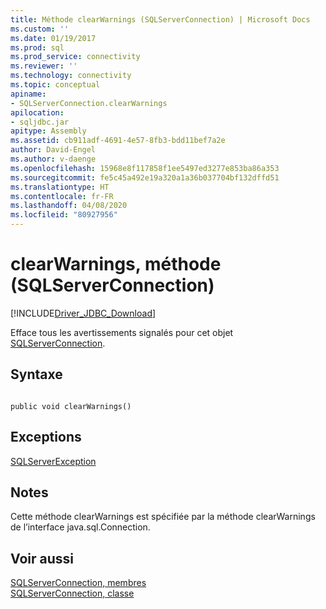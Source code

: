 ```yaml
---
title: Méthode clearWarnings (SQLServerConnection) | Microsoft Docs
ms.custom: ''
ms.date: 01/19/2017
ms.prod: sql
ms.prod_service: connectivity
ms.reviewer: ''
ms.technology: connectivity
ms.topic: conceptual
apiname:
- SQLServerConnection.clearWarnings
apilocation:
- sqljdbc.jar
apitype: Assembly
ms.assetid: cb911adf-4691-4e57-8fb3-bdd11bef7a2e
author: David-Engel
ms.author: v-daenge
ms.openlocfilehash: 15968e8f117858f1ee5497ed3277e853ba86a353
ms.sourcegitcommit: fe5c45a492e19a320a1a36b037704bf132dffd51
ms.translationtype: HT
ms.contentlocale: fr-FR
ms.lasthandoff: 04/08/2020
ms.locfileid: "80927956"
---
```

# <a name="clearwarnings-method-sqlserverconnection"></a>clearWarnings, méthode (SQLServerConnection)
[!INCLUDE[Driver_JDBC_Download](../../../includes/driver_jdbc_download.md)]

  Efface tous les avertissements signalés pour cet objet [SQLServerConnection](../../../connect/jdbc/reference/sqlserverconnection-class.md).  
  
## <a name="syntax"></a>Syntaxe  
  
```  
  
public void clearWarnings()  
```  
  
## <a name="exceptions"></a>Exceptions  
 [SQLServerException](../../../connect/jdbc/reference/sqlserverexception-class.md)  
  
## <a name="remarks"></a>Notes  
 Cette méthode clearWarnings est spécifiée par la méthode clearWarnings de l’interface java.sql.Connection.  
  
## <a name="see-also"></a>Voir aussi  
 [SQLServerConnection, membres](../../../connect/jdbc/reference/sqlserverconnection-members.md)   
 [SQLServerConnection, classe](../../../connect/jdbc/reference/sqlserverconnection-class.md)  
  
  
